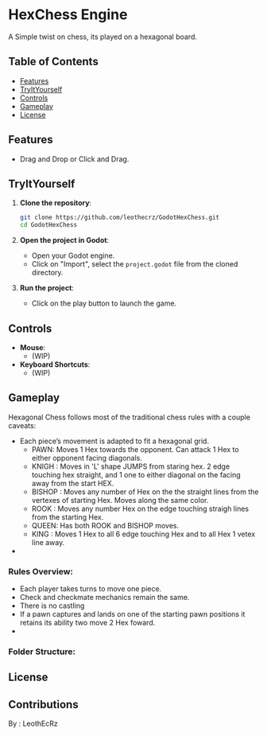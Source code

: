 # HexChess Engine

[//]: # ( EX. LB. Hexagonal Chess Banner RB. LP. path_to_banner_image RP. )

A Simple twist on chess, its played on a hexagonal board. 

## Table of Contents
- [Features](#features)
- [TryItYourself](#TryItYourself)
- [Controls](#controls)
- [Gameplay](#gameplay)
- [License](#license)

## Features
- Drag and Drop or Click and Drag.

## TryItYourself

1. **Clone the repository**:
    ```bash
    git clone https://github.com/leothecrz/GodotHexChess.git
    cd GodotHexChess
    ```

2. **Open the project in Godot**:
    - Open your Godot engine.
    - Click on "Import", select the `project.godot` file from the cloned directory.

3. **Run the project**:
    - Click on the play button to launch the game.

## Controls
- **Mouse**: 
	- (WIP)
- **Keyboard Shortcuts**:
    - (WIP)
  
## Gameplay
Hexagonal Chess follows most of the traditional chess rules with a couple caveats:
- Each piece’s movement is adapted to fit a hexagonal grid.
	- PAWN: Moves 1 Hex towards the opponent. Can attack 1 Hex to either opponent facing diagonals.  
	- KNIGH : Moves in 'L' shape JUMPS from staring hex. 2 edge touching hex straight, and 1 one to either diagonal on the facing away from the start HEX.
	- BISHOP : Moves any number of Hex on the the straight lines from the vertexes of starting Hex. Moves along the same color.
	- ROOK : Moves any number Hex on the edge touching straigh lines from the starting Hex.
	- QUEEN: Has both ROOK and BISHOP moves.
	- KING : Moves 1 Hex to all 6 edge touching Hex and to all Hex 1 vetex line away.
- 

### Rules Overview:
- Each player takes turns to move one piece.
- Check and checkmate mechanics remain the same.
- There is no castling
- If a pawn captures and lands on one of the starting pawn positions it retains its ability two move 2 Hex foward.
-

### Folder Structure:


## License


## Contributions
By : LeothEcRz